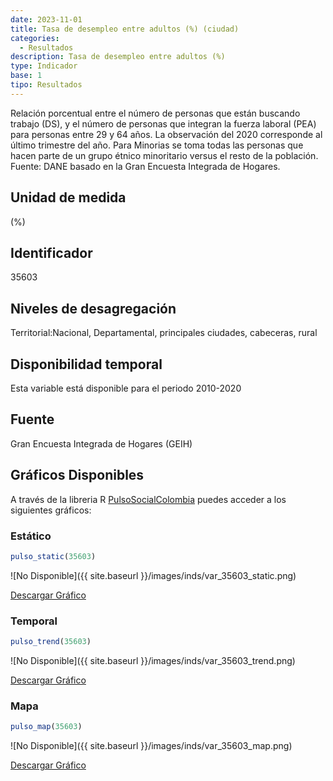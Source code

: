 ```yaml
---
date: 2023-11-01
title: Tasa de desempleo entre adultos (%) (ciudad)
categories:
  - Resultados
description: Tasa de desempleo entre adultos (%)
type: Indicador
base: 1
tipo: Resultados
--- 
```


Relación porcentual entre el número de personas que están
buscando trabajo (DS), y el número de personas que integran la fuerza laboral (PEA) para personas entre 29 y 64 años. La observación del 2020 corresponde al último trimestre del año. Para Minorias se toma todas las personas que hacen parte de un grupo étnico minoritario versus el resto de la población.
Fuente: DANE basado en la Gran Encuesta Integrada de Hogares.

## Unidad de medida
(%)

## Identificador
35603

## Niveles de desagregación
Territorial:Nacional, Departamental, principales ciudades, cabeceras, rural

## Disponibilidad temporal
Esta variable está disponible para el periodo 2010-2020

## Fuente
Gran Encuesta Integrada de Hogares (GEIH)

## Gráficos Disponibles

A través de la libreria R [PulsoSocialColombia](https://github.com/pulsosocialcolombia/PulsoSocialColombia) puedes acceder a los siguientes gráficos:

### Estático

``` R
pulso_static(35603)
```

![No Disponible]({{ site.baseurl }}/images/inds/var_35603_static.png)

<a href='{{ site.baseurl }}/images/inds/var_35603_static.png'>Descargar Gráfico</a>

### Temporal

``` R
pulso_trend(35603)
```

![No Disponible]({{ site.baseurl }}/images/inds/var_35603_trend.png)

<a href='{{ site.baseurl }}/images/inds/var_35603_trend.png'>Descargar Gráfico</a>

### Mapa

``` R
pulso_map(35603)
```

![No Disponible]({{ site.baseurl }}/images/inds/var_35603_map.png)

<a href='{{ site.baseurl }}/images/inds/var_35603_map.png'>Descargar Gráfico</a>